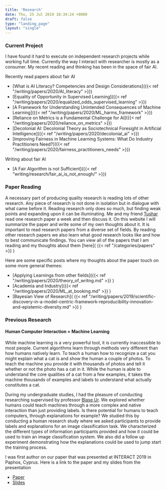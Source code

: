 ```yaml
---
title: 'Research'
date: Thu, 25 Jul 2019 18:34:24 +0000
draft: false
type: "landing_page"
layout: "single"
---
```


### Current Project

I have found it hard to execute on independent research projects while working full time. Currently the way I interact with researcher is mostly as a consumer. My recent reading and thinking has been in the space of fair AI.

Recently read papers about fair AI

* [What is AI Literacy? Competencies and Design Considerations]({{< ref  "/writing/papers/2020/AI_literacy"  >}})
* [Equality of Opportunity in Supervised Learning]({{< ref  "/writing/papers/2020/equalized_odds_supervised_learning"  >}})
* [A Framework for Understanding Unintended Consequences of Machine Learning]({{< ref  "/writing/papers/2020/ML_harms_framework"  >}})
* [Reliance on Metrics is a Fundamental Challenge for AI]({{< ref  "/writing/papers/2020/reliance_on_metrics"  >}})
* [Decolonial AI: Decolonial Theory as Sociotechnical Foresight in Artificial Intelligence]({{< ref  "/writing/papers/2020/decolonial_ai"  >}})
* [Improving Fairness in Machine Learning Systems: What Do Industry Practitioners Need?]({{< ref  "/writing/papers/2020/fairness_practitioners_needs"  >}})

Writing about fair AI

* [A Fair Algorithm is not Sufficient]({{< ref "writing/research/fair_ai_is_not_enough/" >}})



### Paper Reading

A necessary part of producing quality research is reading lots of other research. Any piece of research is not done in isolation but in dialogue with what came before it. Reading research only does so much, but finding weak points and expanding upon it can be illuminating. Me and my friend [Tushar](https://tusharc.dev/) read one research paper a week and then discuss it. On this website I will summarize the paper and write some of my own thoughts about it. It is important to read research papers from a diverse set of fields. By reading other research papers we also learn what good research looks like and how to best communicate findings. You can view all of the papers that I am reading and my thoughts about them [here](
{{< ref  "/categories/papers"  >}} )

Here are some specific posts where my thoughts about the paper touch on some more general themes:

* [Applying Learnings from other fields]({{< ref  "/writing/papers/2020/theory_of_writng.md"  >}} )
* [Academia and Industry]({{< ref  "/writing/papers/2020/ML_at_booking.md"  >}} )
* [Bayesian View of Research](
                {{< ref  "/writing/papers/2019/scientific-discovery-in-a-model-centric-framework-reproducibility-innovation-and-epistemic-diversity.md"  >}} )

### Previous Research

#### Human Computer Interaction + Machine Learning

While machine learning is a very powerful tool, it is currently inaccessible to most people. Current algorithms  learn through methods very different than how humans natively learn. To teach a human how to recognize a cat you might explain what a cat is and show the human a couple of photos. To teach the machine you provide it with thousands of photos and tell it whether or not the photo has a cat in it. While the human is able to understand the core qualities of a cat from a few examples, it takes the machine thousands of examples and labels to understand what actually constitutes a cat.

During my undergraduate studies, I had the pleasure of conducting researching supervised by professor [Blase Ur](https://www.blaseur.com/). We explored whether humans could teach machines through a more complex and native interaction than just providing labels. Is there potential for humans to teach computers, through explanations for example? We studied this by conducting a human research study where we asked participants to provide labels and explanations for an image classification task. We characterized the different types of information participants provided and how it could be used to train an image classification system. We also did a follow up experiment demonstrating how the explanations could be used to jump start the training process.

I was first author on our paper that was presented at INTERACT 2019 in Paphos, Cyprus. Here is a link to the paper and my slides from the presentation

- [Paper](https://www.blaseur.com/papers/hciml-interact19.pdf)
- [Slides](https://docs.google.com/presentation/d/15xa1brGV56HIsfpYsg8ZHMsHUWOyDnr5Odh8jo05kFI/edit?usp=sharing)


